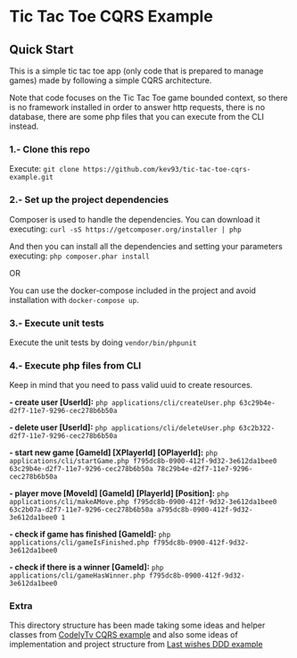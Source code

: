 # Tic Tac Toe CQRS Example

## Quick Start
This is a simple tic tac toe app (only code that is prepared to manage games) made by following a simple CQRS architecture.

Note that code focuses on the Tic Tac Toe game bounded context, so there is no framework installed 
in order to answer http requests, there is no database, there are some php files that you can execute from the CLI instead.

### 1.- Clone this repo
Execute: `git clone https://github.com/kev93/tic-tac-toe-cqrs-example.git`

### 2.- Set up the project dependencies
Composer is used to handle the dependencies. You can download it executing:
`curl -sS https://getcomposer.org/installer | php`

And then you can install all the dependencies and setting your parameters executing:
`php composer.phar install`

OR

You can use the docker-compose included in the project and avoid installation with `docker-compose up`.

### 3.- Execute unit tests
Execute the unit tests by doing `vendor/bin/phpunit`

### 4.- Execute php files from CLI
Keep in mind that you need to pass valid uuid to create resources.

**- create user [UserId]:** `php applications/cli/createUser.php 63c29b4e-d2f7-11e7-9296-cec278b6b50a` 
 
**- delete user [UserId]:**  `php applications/cli/deleteUser.php 63c2b322-d2f7-11e7-9296-cec278b6b50a`
 
**- start new game [GameId] [XPlayerId] [OPlayerId]:** `php applications/cli/startGame.php f795dc8b-0900-412f-9d32-3e612da1bee0 63c29b4e-d2f7-11e7-9296-cec278b6b50a 78c29b4e-d2f7-11e7-9296-cec278b6b50a`
 
**- player move [MoveId] [GameId] [PlayerId] [Position]:** `php applications/cli/makeAMove.php f795dc8b-0900-412f-9d32-3e612da1bee0 63c2b07a-d2f7-11e7-9296-cec278b6b50a a795dc8b-0900-412f-9d32-3e612da1bee0 1`
 
**- check if game has finished [GameId]:** `php applications/cli/gameIsFinished.php f795dc8b-0900-412f-9d32-3e612da1bee0`
 
**- check if there is a winner [GameId]:** `php applications/cli/gameHasWinner.php f795dc8b-0900-412f-9d32-3e612da1bee0`

### Extra
This directory structure has been made taking some ideas and helper classes from [CodelyTv CQRS example](https://github.com/CodelyTV/cqrs-ddd-php-example)
and also some ideas of implementation and project structure from [Last wishes DDD example](https://github.com/dddinphp/last-wishes)
